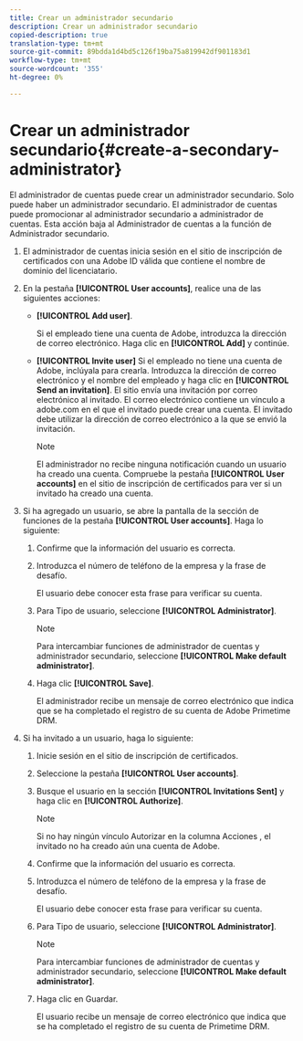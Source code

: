 ```yaml
---
title: Crear un administrador secundario
description: Crear un administrador secundario
copied-description: true
translation-type: tm+mt
source-git-commit: 89bdda1d4bd5c126f19ba75a819942df901183d1
workflow-type: tm+mt
source-wordcount: '355'
ht-degree: 0%

---
```



# Crear un administrador secundario{#create-a-secondary-administrator}

El administrador de cuentas puede crear un administrador secundario. Solo puede haber un administrador secundario. El administrador de cuentas puede promocionar al administrador secundario a administrador de cuentas. Esta acción baja al Administrador de cuentas a la función de Administrador secundario.

1. El administrador de cuentas inicia sesión en el sitio de inscripción de certificados con una Adobe ID válida que contiene el nombre de dominio del licenciatario.
1. En la pestaña **[!UICONTROL User accounts]**, realice una de las siguientes acciones:

   * **[!UICONTROL Add user]**.

      Si el empleado tiene una cuenta de Adobe, introduzca la dirección de correo electrónico. Haga clic en **[!UICONTROL Add]** y continúe.

   * **[!UICONTROL Invite user]** Si el empleado no tiene una cuenta de Adobe, inclúyala para crearla. Introduzca la dirección de correo electrónico y el nombre del empleado y haga clic en **[!UICONTROL Send an invitation]**. El sitio envía una invitación por correo electrónico al invitado. El correo electrónico contiene un vínculo a adobe.com en el que el invitado puede crear una cuenta. El invitado debe utilizar la dirección de correo electrónico a la que se envió la invitación.

      >[!NOTE]
      >
      >El administrador no recibe ninguna notificación cuando un usuario ha creado una cuenta. Compruebe la pestaña **[!UICONTROL User accounts]** en el sitio de inscripción de certificados para ver si un invitado ha creado una cuenta.

1. Si ha agregado un usuario, se abre la pantalla de la sección de funciones de la pestaña **[!UICONTROL User accounts]**. Haga lo siguiente:

   1. Confirme que la información del usuario es correcta.
   1. Introduzca el número de teléfono de la empresa y la frase de desafío.

      El usuario debe conocer esta frase para verificar su cuenta.
   1. Para Tipo de usuario, seleccione **[!UICONTROL Administrator]**.

      >[!NOTE]
      >
      >Para intercambiar funciones de administrador de cuentas y administrador secundario, seleccione **[!UICONTROL Make default administrator]**.

   1. Haga clic **[!UICONTROL Save]**.

      El administrador recibe un mensaje de correo electrónico que indica que se ha completado el registro de su cuenta de Adobe Primetime DRM.

1. Si ha invitado a un usuario, haga lo siguiente:

   1. Inicie sesión en el sitio de inscripción de certificados.
   1. Seleccione la pestaña **[!UICONTROL User accounts]**.
   1. Busque el usuario en la sección **[!UICONTROL Invitations Sent]** y haga clic en **[!UICONTROL Authorize]**.

      >[!NOTE]
      >
      >Si no hay ningún vínculo Autorizar en la columna Acciones , el invitado no ha creado aún una cuenta de Adobe.

   1. Confirme que la información del usuario es correcta.
   1. Introduzca el número de teléfono de la empresa y la frase de desafío.

      El usuario debe conocer esta frase para verificar su cuenta.
   1. Para Tipo de usuario, seleccione **[!UICONTROL Administrator]**.

      >[!NOTE]
      >
      >Para intercambiar funciones de administrador de cuentas y administrador secundario, seleccione **[!UICONTROL Make default administrator]**.

   1. Haga clic en Guardar.

      El usuario recibe un mensaje de correo electrónico que indica que se ha completado el registro de su cuenta de Primetime DRM.

